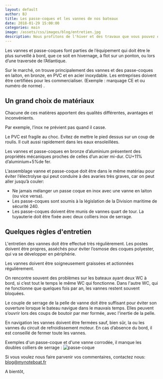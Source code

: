 ```yaml
---
layout: default
author: BJ
title: Les passe-coques et les vannes de nos bateaux
date: 2018-01-29 15:00:00
categories: main
image: /assets/css/images/blog/entretien.jpg
description: Nous profitons de l'hiver et des travaux que vous pouvez effectuer sur votre bateau pour attirer votre attention sur les passe-coques et leurs vannes.
---
```

Les vannes et passe-coques font parties de l’équipement qui doit être le plus surveillé à bord, que ce soit en hivernage, à flot sur un ponton, ou lors d’une traversée de l’Atlantique.

Sur le marché, on trouve principalement des vannes et des passe-coques en laiton, en bronze, en PVC et en acier inoxydable. Les entreprises doivent être certifiées pour les commercialiser. (Exemple : marquage CE et ou numéro de norme) .
<!--break-->

## Un grand choix de matériaux
Chacune de ces matières apportent des qualités différentes, avantages et inconvénients.

Par exemple, l’inox ne prévient pas quand il casse.

Le PVC est fragile au choc. Evitez de mettre le pied dessus sur un coup de roulis. Il cuit aussi rapidement dans les eaux ensoleillées.  

Les vannes et passe-coques en bronze d’aluminium présentent des propriétés mécaniques proches de celles d’un acier mi-dur. CU+11% d’aluminium+5%de fer.

L’assemblage vanne et passe-coque doit être dans le même matériau pour éviter l’électrolyse qui peut conduire à des avaries très graves, car on peut aller jusqu’à couler:

* Ne jamais mélanger un passe coque en inox avec une vanne en laiton (ou vice versa).
* Les passe-coques sont soumis à la  législation de la Division maritime de sécurité 240.
* Les passe-coques doivent être munis de vannes quart de tour. La tuyauterie doit être fixée avec deux colliers inox de serrage.

## Quelques règles d'entretien
L'entretien des vannes doit être effectué très régulièrement. Les postes doivent être propres, asséchés pour éviter l’osmose des coques polyester, qui va se développer en périphérie.

Les vannes doivent être soigneusement graissées et actionnées régulièrement.

On rencontre souvent des problèmes sur les bateaux ayant deux WC à bord, si c’est tout le temps le même WC qui fonctionne.  Dans l'autre WC, qui ne fonctionne que quelques fois par an, les vannes restent souvent bloquées.

Le couple de serrage de la pelle de vanne doit être suffisant pour éviter son ouverture lorsque le bateau navigue dans le mauvais temps. Elles peuvent s’ouvrir lors des coups de boutoir par mer formée, avec l'inertie de la pelle.

En navigation les vannes doivent être fermées sauf, bien sûr, la ou les vannes du circuit de refroidissement moteur. En cas d’absence du bord, il est conseillé de fermer toute les vannes.

Exemples d'un passe-coque et d'une vanne corrodée, il manque les doubles colliers de serrage : ![passe-coque](/assets/images/blog/passe-coque.jpg)

Si vous voulez nous faire parvenir vos commentaires, contactez nous: [blog@mynoteboat.fr](mailto:blog@mynoteboat.fr)

A bientôt,